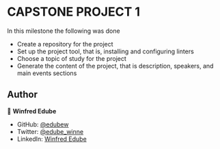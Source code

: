 # CAPSTONE PROJECT 1

In this milestone the following was done
- Create a repository for the project 
- Set up the project tool, that is, installing and configuring linters
- Choose a topic of study for the project
- Generate the content of the project, that is description, speakers, and main events sections


## Author

👤 **Winfred Edube**

- GitHub: [@edubew](https://github.com/edubew)
- Twitter: [@edube_winne](https://twitter.com/edube_winne)
- LinkedIn: [Winfred Edube](https://www.linkedin.com/in/winfred-edube-9820a422a/)